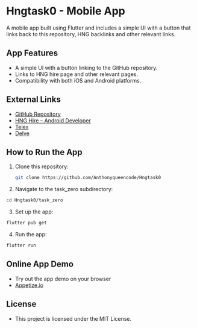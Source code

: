# Hngtask0  - Mobile App


A mobile app built using Flutter and includes a simple UI with a button that links back to this repository, HNG backlinks and other relevant links.

## App Features
- A simple UI with a button linking to the GitHub repository.
- Links to HNG hire page and other relevant pages.
- Compatibility with both iOS and Android platforms.

## External Links 
- [GitHub Repository]( https://github.com/Anthonyqueencode/Hngtask0)
- [HNG Hire – Android Developer](https://hng.tech/hire/android-developers)
- [Telex](https://telex.im)
- [Delve](https://delve.fun)

## How to Run the App
1. Clone this repository:
   ```bash
   git clone https://github.com/Anthonyqueencode/Hngtask0
2.	 Navigate to the task_zero subdirectory:
   ```bash
cd Hngtask0/task_zero
```
3. Set up the app:
```bash
flutter pub get
```
4. Run the app:
```bash
flutter run
```
## Online App Demo
- Try out the app demo on your browser
- [Appetize.io](https://appetize.io/embed/b_mn7de7jicakalnics6sqfkjf3y)

## License
- This project is licensed under the MIT License. 










